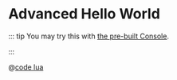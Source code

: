 # Advanced Hello World

::: tip
You may try this with [the pre-built Console](../console.md).

<ClientOnly><Asciinema :file="$withBase('/hello.cast')" /></ClientOnly>

:::

@[code lua](../../example/suite/src/main/resources/luajava/ansiThreadTest.lua)
